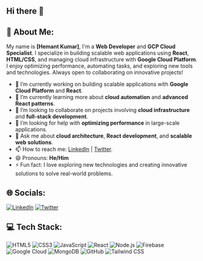 ## Hi there 👋
## 💫 About Me:  
My name is **[Hemant Kumar]**, I'm a **Web Developer** and **GCP Cloud Specialist**. I specialize in building scalable web applications using **React**, **HTML/CSS**, and managing cloud infrastructure with **Google Cloud Platform**. I enjoy optimizing performance, automating tasks, and exploring new tools and technologies. Always open to collaborating on innovative projects!

- 🔭 I’m currently working on building scalable applications with **Google Cloud Platform** and **React**.  
- 🌱 I’m currently learning more about **cloud automation** and **advanced React patterns**.  
- 👯 I’m looking to collaborate on projects involving **cloud infrastructure** and **full-stack development**.  
- 🤔 I’m looking for help with **optimizing performance** in large-scale applications.  
- 💬 Ask me about **cloud architecture**, **React development**, and **scalable web solutions**.  
- 📫 How to reach me: [LinkedIn](https://linkedin.com/in/hemant-e) | [Twitter](https://twitter.com/yourtwitter).  
- 😄 Pronouns: **He/Him**  
- ⚡ Fun fact: I love exploring new technologies and creating innovative solutions to solve real-world problems.

## 🌐 Socials:  
[![LinkedIn](https://img.shields.io/badge/LinkedIn-%230077B5.svg?logo=linkedin&logoColor=white)](https://linkedin.com/in/hemant-e) [![Twitter](https://img.shields.io/badge/Twitter-%231DA1F2.svg?logo=Twitter&logoColor=white)](https://twitter.com/yourtwitter)


## 💻 Tech Stack:  
![HTML5](https://img.shields.io/badge/html5-%23E34F26.svg?style=flat&logo=html5&logoColor=white) ![CSS3](https://img.shields.io/badge/css3-%231572B6.svg?style=flat&logo=css3&logoColor=white) ![JavaScript](https://img.shields.io/badge/javascript-%23323330.svg?style=flat&logo=javascript&logoColor=%23F7DF1E) ![React](https://img.shields.io/badge/react-%2320232a.svg?style=flat&logo=react&logoColor=white) ![Node.js](https://img.shields.io/badge/Node.js-%23339933.svg?style=flat&logo=node.js&logoColor=white) ![Firebase](https://img.shields.io/badge/firebase-%23039BE5.svg?style=flat&logo=firebase) ![Google Cloud](https://img.shields.io/badge/google_cloud-%234285F4.svg?style=flat&logo=googlecloud&logoColor=white) ![MongoDB](https://img.shields.io/badge/MongoDB-%234ea94b.svg?style=flat&logo=mongodb&logoColor=white) ![GitHub](https://img.shields.io/badge/github-%23121011.svg?style=flat&logo=github&logoColor=white) ![Tailwind CSS](https://img.shields.io/badge/tailwindcss-%2338B2AC.svg?style=flat&logo=tailwindcss&logoColor=white)

